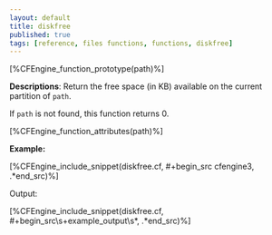 ```yaml
---
layout: default
title: diskfree
published: true
tags: [reference, files functions, functions, diskfree]
---
```


[%CFEngine_function_prototype(path)%]

**Descriptions**: Return the free space (in KB) available on the current
partition of `path`.

If `path` is not found, this function returns 0.

[%CFEngine_function_attributes(path)%]

**Example:**

[%CFEngine_include_snippet(diskfree.cf, #\+begin_src cfengine3, .*end_src)%]

Output:

[%CFEngine_include_snippet(diskfree.cf, #\+begin_src\s+example_output\s*, .*end_src)%]
